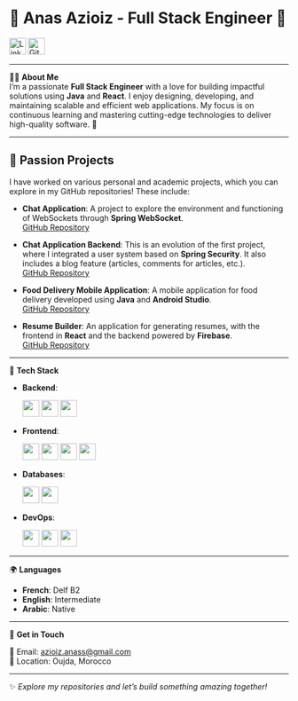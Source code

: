 # 🌟 Anas Azioiz - Full Stack Engineer 🚀
<p align="flex">
  <a href="https://linkedin.com/in/anas-azioiz"><img src="https://img.shields.io/badge/-LinkedIn-blue?logo=linkedin&logoColor=white" alt="LinkedIn" height="30" /></a>
  <a href="https://github.com/AzioizAnass"><img src="https://img.shields.io/badge/-GitHub-black?logo=github&logoColor=white" alt="GitHub" height="30" /></a>
</p>

---

👨‍💻 **About Me**  
I’m a passionate **Full Stack Engineer** with a love for building impactful solutions using **Java** and **React**. I enjoy designing, developing, and maintaining scalable and efficient web applications. My focus is on continuous learning and mastering cutting-edge technologies to deliver high-quality software. 🌱  

---

## 🎯 Passion Projects

I have worked on various personal and academic projects, which you can explore in my GitHub repositories! These include:

- **Chat Application**: A project to explore the environment and functioning of WebSockets through **Spring WebSocket**.  
  [GitHub Repository](https://github.com/AzioizAnass/chat-application)

- **Chat Application Backend**: This is an evolution of the first project, where I integrated a user system based on **Spring Security**. It also includes a blog feature (articles, comments for articles, etc.).  
  [GitHub Repository](https://github.com/AzioizAnass/chat-application-backend)

- **Food Delivery Mobile Application**: A mobile application for food delivery developed using **Java** and **Android Studio**.  
  [GitHub Repository](https://github.com/AzioizAnass/androidResteauProject-master)

- **Resume Builder**: An application for generating resumes, with the frontend in **React** and the backend powered by **Firebase**.  
  [GitHub Repository](https://github.com/AzioizAnass/resume_builder)

---
🔧 **Tech Stack**

- **Backend**:  
  <p align="flex" >
    <img src="https://img.shields.io/badge/Java-%23ED8B00.svg?logo=openjdk&logoColor=white" height="30" />
    <img src="https://img.shields.io/badge/-Spring%20Boot-green?logo=springboot&logoColor=white" height="30" />
    <img src="https://img.shields.io/badge/-REST%20API-lightgrey?logo=swagger&logoColor=white" height="30" />
  </p>

- **Frontend**:
  <p align="flex">
    <img src="https://img.shields.io/badge/-HTML-orange?logo=html5&logoColor=white" height="30" />
    <img src="https://img.shields.io/badge/-CSS-blue?logo=css3&logoColor=white" height="30" />
    <img src="https://img.shields.io/badge/-React-blue?logo=react&logoColor=white" height="30" />
    <img src="https://img.shields.io/badge/-Next.js-black?logo=next.js&logoColor=white" height="30" />
  </p>

- **Databases**:  
  <p align="flex" >
    <img src="https://img.shields.io/badge/-MySQL-blue?logo=mysql&logoColor=white" height="30" />
    <img src="https://img.shields.io/badge/-PostgreSQL-blue?logo=postgresql&logoColor=white" height="30" />
  </p>

- **DevOps**:  
  <p align="flex" >
    <img src="https://img.shields.io/badge/-Git-orange?logo=git&logoColor=white" height="30" />
    <img src="https://img.shields.io/badge/-Docker-blue?logo=docker&logoColor=white" height="30" />
    <img src="https://img.shields.io/badge/-Jenkins-red?logo=jenkins&logoColor=white" height="30" />
  </p>


---

🌍 **Languages**  

- **French**: Delf B2  
- **English**: Intermediate  
- **Arabic**: Native  

---

📩 **Get in Touch**  

📧 Email: azioiz.anass@gmail.com  
📍 Location: Oujda, Morocco  

---

✨ *Explore my repositories and let’s build something amazing together!*
